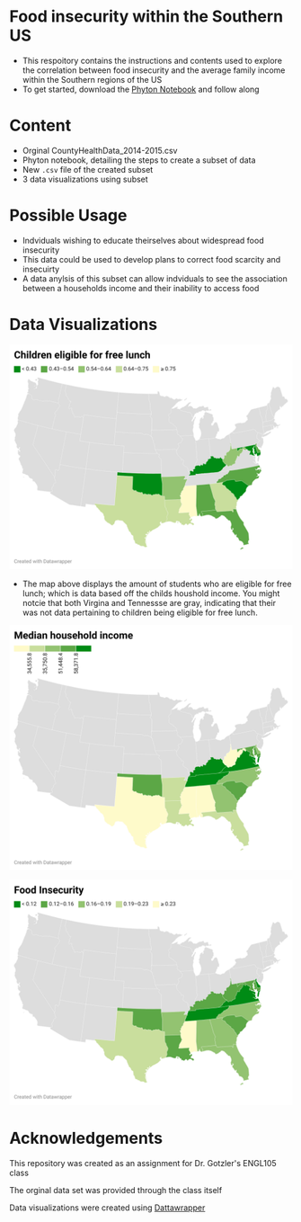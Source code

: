 # Food insecurity within the Southern US 
- This respoitory contains the instructions and contents used to explore the correlation between food insecurity and the average family income within the Southern regions of the US
- To get started, download the [Phyton Notebook](/Phyton_Notebook.ipynb) and follow along 
# Content
- Orginal CountyHealthData_2014-2015.csv
- Phyton notebook, detailing the steps to create a subset of data
- New `.csv` file of the created subset
- 3 data visualizations using subset
# Possible Usage
- Indviduals wishing to educate theirselves about widespread food insecurity  
- This data could be used to develop plans to correct food scarcity and insecuirty
- A data anylsis of this subset can allow indviduals to see the association between a households income and their inability to access food 
# Data Visualizations

![data-viz](/Visualizations/Kidslunchfree.png)
- The map above displays the amount of students who are eligible for free lunch; which is data based off the childs houshold income. You might notcie that both Virgina and Tennessse are gray, indicating that their was not data pertaining to children being eligible for free lunch.

![data.viz](/Visualizations/Medianincome.png)

![data-viz](/Visualizations/Foodinsecurity.png)
# Acknowledgements
This repository was created as an assignment for Dr. Gotzler's ENGL105 class

The orginal data set was provided through the class itself

Data visualizations were created using [Dattawrapper](https://www.datawrapper.de/)
